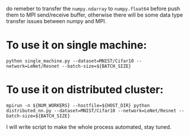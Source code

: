 do remeber to transfer the `numpy.ndarray` to `numpy.float64` before push them to MPI send/receive buffer, otherwise there will be some data type transfer issues between numpy and MPI.

# To use it on single machine:
```
python single_machine.py --dataset=MNIST/Cifar10 --network=LeNet/Resnet --batch-size=${BATCH_SIZE}
```

# To use it on distributed cluster:
```
mpirun -n ${NUM_WORKERS} --hostfile=${HOST_DIR} python distributed_nn.py --dataset=MNIST/Cifar10 --network=LeNet/Resnet --batch-size=${BATCH_SIZE}
```
I will write script to make the whole process automated, stay tuned.
